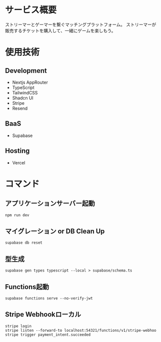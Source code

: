 # サービス概要

ストリーマーとゲーマーを繋ぐマッチングプラットフォーム。
ストリーマーが販売するチケットを購入して、一緒にゲームを楽しもう。

# 使用技術

## Development

- Nextjs AppRouter
- TypeScript
- TailwindCSS
- Shadcn UI
- Stripe
- Resend

## BaaS

- Supabase

## Hosting

- Vercel

# コマンド

## アプリケーションサーバー起動

```
npm run dev
```

## マイグレーション or DB Clean Up

```
supabase db reset
```

## 型生成

```
supabase gen types typescript --local > supabase/schema.ts
```

## Functions起動

```
supabase functions serve --no-verify-jwt
```

## Stripe Webhookローカル

```
stripe login
stripe listen --forward-to localhost:54321/functions/v1/stripe-webhoo
stripe trigger payment_intent.succeeded
```
